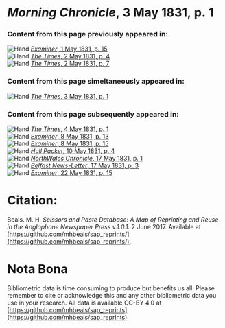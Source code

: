 # *Morning Chronicle*, 3 May 1831, p. 1  
  
### Content from this page previously appeared in:  
![Hand](http://scissorsandpaste.net/wp-content/uploads/2017/06/smallhandpointer.png) [*Examiner*, 1 May 1831, p. 15](https://mhbeals.github.io/sap_html/Examiner/Examiner-1-May-1831-p-15)  
![Hand](http://scissorsandpaste.net/wp-content/uploads/2017/06/smallhandpointer.png) [*The Times*, 2 May 1831, p. 4](https://mhbeals.github.io/sap_html/The-Times/The-Times-2-May-1831-p-4)  
![Hand](http://scissorsandpaste.net/wp-content/uploads/2017/06/smallhandpointer.png) [*The Times*, 2 May 1831, p. 7](https://mhbeals.github.io/sap_html/The-Times/The-Times-2-May-1831-p-7)  
  
### Content from this page simeltaneously appeared in:  
![Hand](http://scissorsandpaste.net/wp-content/uploads/2017/06/smallhandpointer.png) [*The Times*, 3 May 1831, p. 1](https://mhbeals.github.io/sap_html/The-Times/The-Times-3-May-1831-p-1)  
  
### Content from this page subsequently appeared in:  
![Hand](http://scissorsandpaste.net/wp-content/uploads/2017/06/smallhandpointer.png) [*The Times*, 4 May 1831, p. 1](https://mhbeals.github.io/sap_html/The-Times/The-Times-4-May-1831-p-1)  
![Hand](http://scissorsandpaste.net/wp-content/uploads/2017/06/smallhandpointer.png) [*Examiner*, 8 May 1831, p. 13](https://mhbeals.github.io/sap_html/Examiner/Examiner-8-May-1831-p-13)  
![Hand](http://scissorsandpaste.net/wp-content/uploads/2017/06/smallhandpointer.png) [*Examiner*, 8 May 1831, p. 15](https://mhbeals.github.io/sap_html/Examiner/Examiner-8-May-1831-p-15)  
![Hand](http://scissorsandpaste.net/wp-content/uploads/2017/06/smallhandpointer.png) [*Hull Packet*, 10 May 1831, p. 4](https://mhbeals.github.io/sap_html/Hull-Packet/Hull-Packet-10-May-1831-p-4)  
![Hand](http://scissorsandpaste.net/wp-content/uploads/2017/06/smallhandpointer.png) [*NorthWales Chronicle*, 17 May 1831, p. 1](https://mhbeals.github.io/sap_html/NorthWales-Chronicle/NorthWales-Chronicle-17-May-1831-p-1)  
![Hand](http://scissorsandpaste.net/wp-content/uploads/2017/06/smallhandpointer.png) [*Belfast News-Letter*, 17 May 1831, p. 3](https://mhbeals.github.io/sap_html/Belfast-News-Letter/Belfast-News-Letter-17-May-1831-p-3)  
![Hand](http://scissorsandpaste.net/wp-content/uploads/2017/06/smallhandpointer.png) [*Examiner*, 22 May 1831, p. 15](https://mhbeals.github.io/sap_html/Examiner/Examiner-22-May-1831-p-15)  


# Citation: 

Beals. M. H. *Scissors and Paste Database: A Map of Reprinting and Reuse in the Anglophone Newspaper Press v.1.0.1.* 2 June 2017. Available at [https://github.com/mhbeals/sap_reprints/](https://github.com/mhbeals/sap_reprints/). 

# Nota Bona

Bibliometric data is time consuming to produce but benefits us all. Please remember to cite or acknowledge this and any other bibliometric data you use in your research. All data is available CC-BY 4.0 at [https://github.com/mhbeals/sap_reprints](https://github.com/mhbeals/sap_reprints)